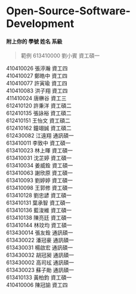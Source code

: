 # Open-Source-Software-Development
#### 附上你的 學號 姓名 系級
> 範例 613410000 劉小賓 資工碩一

410410026 張渟瀚 資工四  
410410027 鄭皓中 資工四  
410410077 許寅瑜 資工四  
410410083 洪子翔 資工四  
411410024 唐楙谷 資工三  
612410120 許秉洋 資工碩二  
612410135 張詠裕 資工碩二  
612410151 王怡文 資工碩二  
612410162 鐘翊誠 資工碩二  
612430082 江遠翔 通訊碩一  
613410011 李致中 資工碩一  
613410023 林上暉 資工碩一  
613410031 沈芷婷 資工碩一  
613410034 姜威銓 資工碩一  
613410063 謝欣原 資工碩一  
613410093 劉婷婷 資工碩一  
613410098 王郭修 資工碩一  
613410128 劉忠諺 資工碩一  
613410131 葉承智 資工碩一  
613410136 藍浚維 資工碩一  
613410138 陳亮廷 資工碩一  
613410144 林玟均 資工碩一  
613430014 張友銓 通訊碩一  
613430022 潘冠豪 通訊碩一  
613430031 楊啟宏 通訊碩一  
613430032 胡冠昶 通訊碩一  
613430002 高司玹 通訊碩一  
613430023 蘇子勛 通訊碩一  
613410133 黃柏鈞 資工碩一  
410410006 陳冠諭 資工四  
